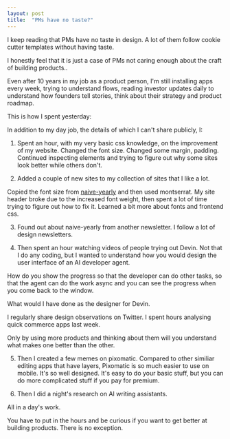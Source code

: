 ```yaml
---
layout: post
title:  "PMs have no taste?"
---
```


I keep reading that PMs have no taste in design. A lot of them follow cookie cutter templates without having taste.

I honestly feel that it is just a case of PMs not caring enough about the craft of building products..

Even after 10 years in my job as a product person, I'm still installing apps every week, trying to understand flows, reading investor updates daily to understand how founders tell stories, think about their strategy and product roadmap.

This is how I spent yesterday:

In addition to my day job, the details of which I can't share publicly, I:

1. Spent an hour, with my very basic css knowledge, on the improvement of my website. Changed the font size. Changed some margin, padding. Continued inspecting elements and trying to figure out why some sites look better while others don't.

2. Added a couple of new sites to my collection of sites that I like a lot.

Copied the font size from [naive-yearly](https://naive-yearly.are.na/) and then used montserrat. My site header broke due to the increased font weight, then spent a lot of time trying to figure out how to fix it. Learned a bit more about fonts and frontend css.

3. Found out about naive-yearly from another newsletter. I follow a lot of design newsletters.

4. Then spent an hour watching videos of people trying out Devin. Not that I do any coding, but I wanted to understand how you would design the user interface of an AI developer agent.

How do you show the progress so that the developer can do other tasks, so that the agent can do the work async and you can see the progress when you come back to the window.

What would I have done as the designer for Devin.

I regularly share design observations on Twitter. I spent hours analysing quick commerce apps last week.

Only by using more products and thinking about them will you understand what makes one better than the other.

5. Then I created a few memes on pixomatic. Compared to other similiar editing apps that have layers, Pixomatic is so much easier to use on mobile. It's so well designed. It's easy to do your basic stuff, but you can do more complicated stuff if you pay for premium.

6. Then I did a night's research on AI writing assistants.

All in a day's work.

You have to put in the hours and be curious if you want to get better at building products. There is no exception.
